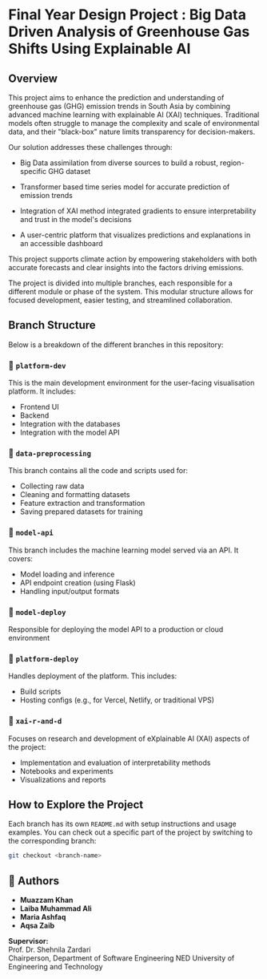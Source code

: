 # Final Year Design Project : Big Data Driven Analysis of Greenhouse Gas Shifts Using Explainable AI


## Overview

This project aims to enhance the prediction and understanding of greenhouse gas (GHG) emission trends in South Asia by combining advanced machine learning with explainable AI (XAI) techniques. Traditional models often struggle to manage the complexity and scale of environmental data, and their "black-box" nature limits transparency for decision-makers.

Our solution addresses these challenges through:

- Big Data assimilation from diverse sources to build a robust, region-specific GHG dataset

- Transformer based time series model for accurate prediction of emission trends

- Integration of XAI method integrated gradients to ensure interpretability and trust in the model's decisions

- A user-centric platform that visualizes predictions and explanations in an accessible dashboard

This project supports climate action by empowering stakeholders with both accurate forecasts and clear insights into the factors driving emissions.


The project is divided into multiple branches, each responsible for a different module or phase of the system. This modular structure allows for focused development, easier testing, and streamlined collaboration.

## Branch Structure

Below is a breakdown of the different branches in this repository:

### 🔹 `platform-dev`

This is the main development environment for the user-facing visualisation platform. It includes:

- Frontend UI 
- Backend 
- Integration with the databases
- Integration with the model API

### 🔹 `data-preprocessing`

This branch contains all the code and scripts used for:

- Collecting raw data
- Cleaning and formatting datasets
- Feature extraction and transformation
- Saving prepared datasets for training

### 🔹 `model-api`

This branch includes the machine learning model served via an API. It covers:

- Model loading and inference
- API endpoint creation (using Flask)
- Handling input/output formats

### 🔹 `model-deploy`

Responsible for deploying the model API to a production or cloud environment

### 🔹 `platform-deploy`

Handles deployment of the platform. This includes:

- Build scripts
- Hosting configs (e.g., for Vercel, Netlify, or traditional VPS)

### 🔹 `xai-r-and-d`

Focuses on research and development of eXplainable AI (XAI) aspects of the project:

- Implementation and evaluation of interpretability methods
- Notebooks and experiments
- Visualizations and reports

## How to Explore the Project

Each branch has its own `README.md` with setup instructions and usage examples. You can check out a specific part of the project by switching to the corresponding branch:

```bash
git checkout <branch-name>
```


## 👥 Authors

- **Muazzam Khan**
- **Laiba Muhammad Ali** 
- **Maria Ashfaq** 
- **Aqsa Zaib**

**Supervisor:**  
Prof. Dr. Shehnila Zardari <br>
Chairperson, Department of Software Engineering
NED University of Engineering and Technology  